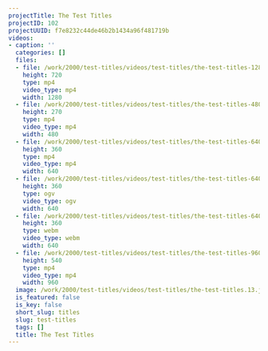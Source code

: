 ```yaml
---
projectTitle: The Test Titles
projectID: 102
projectUUID: f7e8232c44de46b2b1434a96f481719b
videos:
- caption: ''
  categories: []
  files:
  - file: /work/2000/test-titles/videos/test-titles/the-test-titles-1280x720.mp4
    height: 720
    type: mp4
    video_type: mp4
    width: 1280
  - file: /work/2000/test-titles/videos/test-titles/the-test-titles-480x270.mp4
    height: 270
    type: mp4
    video_type: mp4
    width: 480
  - file: /work/2000/test-titles/videos/test-titles/the-test-titles-640x360.mp4
    height: 360
    type: mp4
    video_type: mp4
    width: 640
  - file: /work/2000/test-titles/videos/test-titles/the-test-titles-640x360.ogv
    height: 360
    type: ogv
    video_type: ogv
    width: 640
  - file: /work/2000/test-titles/videos/test-titles/the-test-titles-640x360.webm
    height: 360
    type: webm
    video_type: webm
    width: 640
  - file: /work/2000/test-titles/videos/test-titles/the-test-titles-960x540.mp4
    height: 540
    type: mp4
    video_type: mp4
    width: 960
  image: /work/2000/test-titles/videos/test-titles/the-test-titles.13.jpg
  is_featured: false
  is_key: false
  short_slug: titles
  slug: test-titles
  tags: []
  title: The Test Titles
---
```

